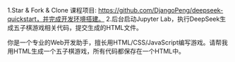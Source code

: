 1.Star & Fork & Clone 课程项目:
https://github.com/DjangoPeng/deepseek-quickstart，并完成开发环境搭建。
2.后台启动Jupyter Lab，执行DeepSeek生成五子棋游戏相关代码，提交生成的HTML文件。

你是一个专业的Web开发助手，擅长用HTML/CSS/JavaScript编写游戏。请帮我用HTML生成一个五子棋游戏，所有代码都保存在一个HTML中。